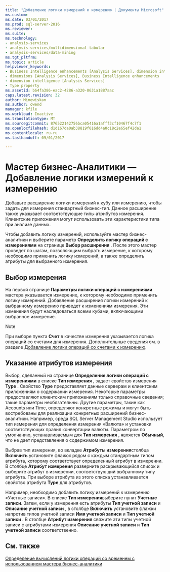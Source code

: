 ```yaml
---
title: "Добавление логики измерений к измерению | Документы Microsoft"
ms.custom: 
ms.date: 03/01/2017
ms.prod: sql-server-2016
ms.reviewer: 
ms.suite: 
ms.technology:
- analysis-services
- analysis-services/multidimensional-tabular
- analysis-services/data-mining
ms.tgt_pltfrm: 
ms.topic: article
helpviewer_keywords:
- Business Intelligence enhancements [Analysis Services], dimension intelligence
- dimensions [Analysis Services], Business Intelligence enhancements
- dimension intelligence [Analysis Services]
- Type property
ms.assetid: b64fa386-eac2-4286-a320-0631a1887aac
caps.latest.revision: 32
author: Minewiskan
ms.author: owend
manager: kfile
ms.workload: Inactive
ms.translationtype: MT
ms.sourcegitcommit: 876522142756bca05416a1afff3cf10467f4c7f1
ms.openlocfilehash: d1d167da0ab38819f016dd4a0c18c2e65ef42da1
ms.contentlocale: ru-ru
ms.lasthandoff: 09/01/2017

---
```

# <a name="bi-wizard---add-dimension-intelligence-to-a-dimension"></a>Мастер бизнес-Аналитики — Добавление логики измерений к измерению
  Добавьте расширение логики измерений к кубу или измерению, чтобы задать для измерения стандартный бизнес-тип. Данное расширение также указывает соответствующие типы атрибутов измерения. Клиентские приложения могут использовать эти характеристики типа при анализе данных.  
  
 Чтобы добавить логику измерений, используйте мастер бизнес-аналитики и выберите параметр **Определить логику операций с измерениями** на странице **Выбор расширения** . После этого мастер проведет по шагам, позволяющим выбрать измерение, к которому необходимо применить логику измерений, а также определить атрибуты для выбранного измерения.  
  
## <a name="selecting-a-dimension"></a>Выбор измерения  
 На первой странице **Параметры логики операций с измерениями** мастера указывается измерение, к которому необходимо применить логику измерений. Добавление расширения логики измерений к выбранному измерению приведет к изменениям измерения. Эти изменения будут наследоваться всеми кубами, включающими выбранное измерение.  
  
> [!NOTE]  
>  При выборе пункта **Счет** в качестве измерения указывается логика операций со счетами для измерения. Дополнительные сведения см. в разделе [Добавление логики операций со счетами к измерению](../../analysis-services/multidimensional-models/bi-wizard-add-account-intelligence-to-a-dimension.md).  
  
## <a name="specifying-dimension-attributes"></a>Указание атрибутов измерения  
 Выбор, сделанный на странице **Определение логики операций с измерениями** в списке **Тип измерения** , задает свойство измерения **Type** . Свойство **Type** предоставляет данные серверам и клиентским приложениям о содержании измерения. Некоторые параметры предоставляют клиентским приложениям только справочные сведения; такие параметры необязательны. Другие параметры, такие как Accounts или Time, определяют конкретные режимы и могут быть востребованы для реализации конкретных расширений бизнес-аналитики. Например, среда SQL Server Management Studio использует тип измерения для определения измерения «Валюта» и установки соответствующих правил конвертации валюты. Параметром по умолчанию, устанавливаемым для **Тип измерения** , является **Обычный**, что не дает представления о содержимом измерения.  
  
 Выбрав тип измерения, во вкладке **Атрибуты измерения**столбца **Включить** установите флажок рядом с каждым стандартным типом атрибута, которому соответствует определенный атрибут в измерении. В столбце **Атрибут измерения** разверните раскрывающийся список и выберите атрибут в измерении, соответствующий выбранному типу атрибута. При выборе атрибута из этого списка устанавливается свойство атрибута **Type** для атрибутов.  
  
 Например, необходимо добавить логику измерений к измерению «Учетные записи». В списке **Тип измерения**выберите пункт **Учетные записи**. Затем, если у измерения есть атрибуты **Тип учетной записи** и **Описание учетной записи** , в столбце **Включить** установите флажки напротив типов учетной записи **Имя учетной записи** и **Тип учетной записи** . В столбце **Атрибут измерения** свяжите эти типы учетной записи с атрибутами измерения **Описание учетной записи** и **Тип учетной записи** соответственно.  
  
## <a name="see-also"></a>См. также  
 [Определение вычислений логики операций со временем с использованием мастера бизнес-аналитики](../../analysis-services/multidimensional-models/define-time-intelligence-calculations-using-the-business-intelligence-wizard.md)  
  
  

